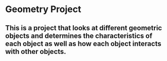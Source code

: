# Geometry Project
## This is a project that looks at different geometric objects and determines the characteristics of each object as well as how each object interacts with other objects.



